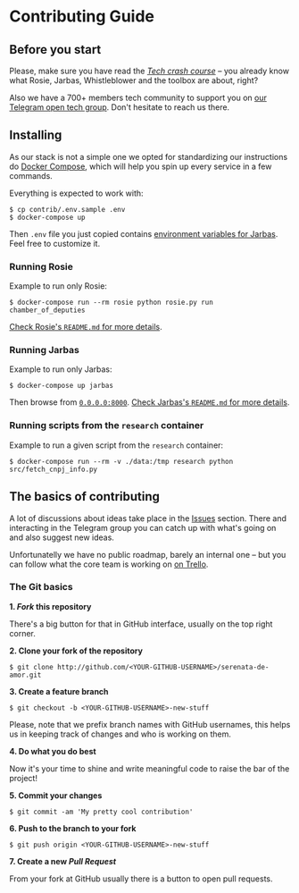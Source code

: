 # Contributing Guide

## Before you start

Please, make sure you have read the [_Tech crash course_](README.md#tech-crash-course-into-operação-serenata-de-amor) – you already know what Rosie, Jarbas, Whistleblower and the toolbox are about, right?

Also we have a 700+ members tech community to support you on [our Telegram open tech group](https://telegram.me/joinchat/AKDWc0BDOqriD1n-mntRBg). Don't hesitate to reach us there.

## Installing

As our stack is not a simple one we opted for standardizing our instructions do [Docker Compose](https://docs.docker.com/compose/install/), which will help you spin up every service in a few commands.

Everything is expected to work with:

```console
$ cp contrib/.env.sample .env
$ docker-compose up
```

Then `.env` file you just copied contains [environment variables for Jarbas](jarbas/README.md#settings). Feel free to customize it.

### Running Rosie

Example to run only Rosie:

```console
$ docker-compose run --rm rosie python rosie.py run chamber_of_deputies
```

[Check Rosie's `README.md` for more details](rosie/README.md).

### Running Jarbas

Example to run only Jarbas:

```console
$ docker-compose up jarbas
```

Then browse from [`0.0.0.0:8000`](http://0.0.0.0:8000). [Check Jarbas's `README.md` for more details](jarbas/README.md).

### Running scripts from the `research` container

Example to run a given script from the `research` container:

```console
$ docker-compose run --rm -v ./data:/tmp research python src/fetch_cnpj_info.py
```

## The basics of contributing

A lot of discussions about ideas take place in the [Issues](https://github.com/okfn-brasil/serenata-de-amor/issues) section. There and interacting in the Telegram group you can catch up with what's going on and also suggest new ideas.

Unfortunatelly we have no public roadmap, barely an internal one – but you can follow what the core team is working on [on Trello](https://trello.com/b/5sE3ToT2/serenata).

### The Git basics

**1. _Fork_ this repository**

There's a big button for that in GitHub interface, usually on the top right corner.

**2. Clone your fork of the repository**

```console
$ git clone http://github.com/<YOUR-GITHUB-USERNAME>/serenata-de-amor.git
```

**3. Create a feature branch**

```console
$ git checkout -b <YOUR-GITHUB-USERNAME>-new-stuff
```

Please, note that we prefix branch names with GitHub usernames, this helps us in keeping track of changes and who is working on them.


**4. Do what you do best**

Now it's your time to shine and write meaningful code to raise the bar of the project!

**5. Commit your changes**

```console
$ git commit -am 'My pretty cool contribution'
```

**6. Push to the branch to your fork**

```consle
$ git push origin <YOUR-GITHUB-USERNAME>-new-stuff
```

**7. Create a new _Pull Request_**

From your fork at GitHub usually there is a button to open pull requests.